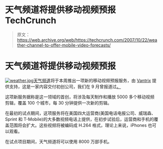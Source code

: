 # 天气频道将提供移动视频预报 TechCrunch

> 原文：<https://web.archive.org/web/https://techcrunch.com/2007/10/22/weather-channel-to-offer-mobile-video-forecasts/>

# 天气频道将提供移动视频预报

[![weather.jpg](img/4bdef17ce1a531aa07a045fecd5b82e0.png)天气频道](https://web.archive.org/web/20221006021827/http://www.weather.com/)将于本周推出一项新的移动视频预报服务，由 [Vantrix](https://web.archive.org/web/20221006021827/http://www.vantrix.com/) 提供支持，这是一家内容交付初创公司，我们在 9 月曾报道过[。](https://web.archive.org/web/20221006021827/http://www.beta.techcrunch.com/2007/09/12/mobile-video-company-vantrix-takes-12-million-series-b/)

这项新服务据称是这一领域的首创，将涉及每天制作和播放 5000 多个移动视频剪辑，覆盖 100 个城市，每 30 分钟提供一次新的剪辑。

在最初的试点期间，这项服务将在美国四大运营商(美国电话电报公司、威瑞森、Sprint 和 T-Mobile)的大多数视频电话上提供，在初步试验后，运营商和手机的覆盖范围将会扩大。这些视频将被编码成 H.264 格式，理论上来说，iPhones 也可以观看。

在试点项目期间，天气频道将可以使用 8000 万部手机。